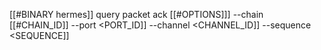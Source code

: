 [[#BINARY hermes]] query packet ack [[#OPTIONS]]] --chain [[#CHAIN_ID]] --port <PORT_ID]] --channel <CHANNEL_ID]] --sequence <SEQUENCE]]
